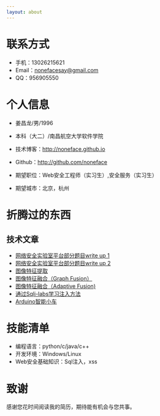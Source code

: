 ```yaml
---
layout: about
---
```


# 联系方式

- 手机：13026215621 
- Email：nonefacesay@gmail.com 
- QQ：956905550


# 个人信息

 - 姜昌龙/男/1996 
 - 本科（大二）/南昌航空大学软件学院 
 - 技术博客：http://noneface.github.io 
 - Github：http://github.com/noneface 

 - 期望职位：Web安全工程师（实习生）,安全服务（实习生）
 - 期望城市：北京，杭州


# 折腾过的东西

## 技术文章

- [网络安全实验室平台部分题目write up 1](http://www.noneface.com/2016/03/11/writeup_sql.html)
- [网络安全实验室平台部分题目write up 2](http://www.noneface.com/2016/03/07/writeup_scripts.html)
- [图像特征提取](http://www.noneface.com/2015/11/30/img_retrieval.html)
- [图像特征融合（Graph Fusion）](http://www.noneface.com/2015/12/06/img_retrieval.html) 
- [图像特征融合（Adaptive Fusion)](http://www.noneface.com/2015/12/21/image_retrieval.html)
- [通过Sqli-labs学习注入方法](http://www.noneface.com/2016/03/11/sql_injection.html)
- [Arduino智能小车](http://www.noneface.com/2016/01/08/wifi_car.html)

# 技能清单

- 编程语言：python/c/java/c++
- 开发环境：Windows/Linux
- Web安全基础知识：Sql注入，xss


# 致谢
感谢您花时间阅读我的简历，期待能有机会与您共事。

